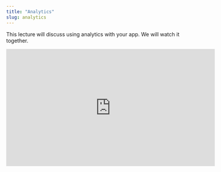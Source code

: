 ```yaml
---
title: "Analytics"
slug: analytics
---
```


This lecture will discuss using analytics with your app. We will watch it together.

<iframe width="560" height="315" src="https://www.youtube.com/embed/bV2hkHGj0vk" frameborder="0" allowfullscreen></iframe>

